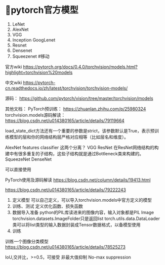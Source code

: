pytorch官方模型
===
1. LeNet
2. AlexNet
3. VGG
4. Inception GoogLenet
5. Resnet
6. Densenet
7. Squeezenet #移动

官方wiki
https://pytorch.org/docs/0.4.0/torchvision/models.html?highlight=torchvision%20models

中文wiki
https://pytorch-cn.readthedocs.io/zh/latest/torchvision/torchvision-models/

源码：
https://github.com/pytorch/vision/tree/master/torchvision/models

其他文档：
PyTorch预训练：
https://zhuanlan.zhihu.com/p/25980324 
torchvision.models源码解读：
https://blog.csdn.net/u014380165/article/details/79119664



load_state_dict方法还有一个重要的参数是strict，该参数默认是True，表示预训练模型的层和你的网络结构层严格对应相等（比如层名和维度）。

AlexNet
    features
    classifier 这两个分离？
VGG
ResNet
    在ResNet网络结构的构建中有很多重复的子结构，这些子结构就是通过Bottleneck类来构建的。
SqueezeNet
DenseNet

可以直接使用



PyTorch使用及源码解读
https://blog.csdn.net/column/details/19413.html

https://blog.csdn.net/u014380165/article/details/79222243
1. 定义模型
    可以自己定义，可以导入torchvision.models中官方定义的模型
2. 训练、测试
    定义优化函数、损失函数
3. 数据导入准备
python的PIL库读进来的图像内容，输入对象都是PIL Image
torchvision.datasets.ImageFolder只是返回list
torch.utils.data.DataLoader类可以将list类型的输入数据封装成Tensor数据格式，以备模型使用
4. 训练

训练一个图像分类模型
https://blog.csdn.net/u014380165/article/details/78525273 






IoU,交并比，>=0.5，可接受
非最大值抑制 No-max suppression